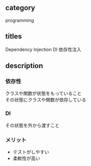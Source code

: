 ## category

programming

## titles

Dependency Injection
DI
依存性注入

## description

### 依存性

クラスや関数が状態をもっていること  
その状態にクラスや関数が依存している

### DI

その状態を外から渡すこと

### メリット

- テストがしやすい
- 柔軟性が高い
